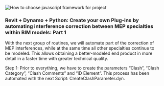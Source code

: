 ![How to choose javascript framework for project](/images/blog-image-6.jpg)

### Revit + Dynamo + Python: Create your own Plug-ins by automating interference correction between MEP specialties within BIM models: Part 1

With the next group of routines, we will automate part of the correction of MEP interferences, while at the same time all other specialties continue to be modeled. This allows obtaining a better-modeled end product in more detail in a faster time with greater technical quality.

Step 1: Prior to everything, we have to create the parameters “Clash”, “Clash Category”, “Clash Comments” and “ID Element”. This process has been automated with the next Script: CreateClashParameter.dyn.